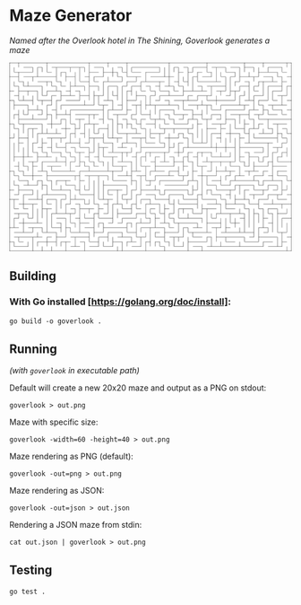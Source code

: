 # Maze Generator
_Named after the Overlook hotel in The Shining, Goverlook generates a maze_

![Maze](/images/maze.png)

## Building

### With Go installed [https://golang.org/doc/install]:
```
go build -o goverlook .
```

## Running
_(with `goverlook` in executable path)_

Default will create a new 20x20 maze and output as a PNG on stdout:
```
goverlook > out.png
```

Maze with specific size:
```
goverlook -width=60 -height=40 > out.png
```

Maze rendering as PNG (default):
```
goverlook -out=png > out.png
```

Maze rendering as JSON:
```
goverlook -out=json > out.json
```

Rendering a JSON maze from stdin:
```
cat out.json | goverlook > out.png
```

## Testing
```
go test .
```
